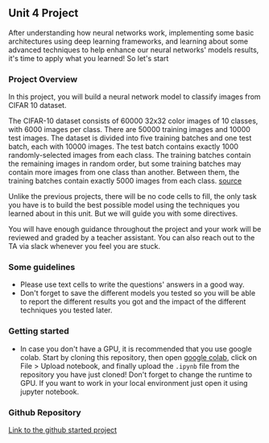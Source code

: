 ## Unit 4 Project
After understanding how neural networks work, implementing some basic architectures using deep learning frameworks, and learning about some advanced techniques to help enhance our neural networks' models results, it's time to apply what you learned! So let's start
### Project Overview 
In this project, you will build a neural network model to classify images from CIFAR 10 dataset. 

The CIFAR-10 dataset consists of 60000 32x32 color images of 10 classes, with 6000 images per class. There are 50000 training images and 10000 test images. The dataset is divided into five training batches and one test batch, each with 10000 images. The test batch contains exactly 1000 randomly-selected images from each class. The training batches contain the remaining images in random order, but some training batches may contain more images from one class than another. Between them, the training batches contain exactly 5000 images from each class. [source](https://www.cs.toronto.edu/~kriz/cifar.html)

Unlike the previous projects, there will be no code cells to fill, the only task you have is to build the best possible model using the techniques you learned about in this unit. But we will guide you with some directives.

You will have enough guidance throughout the project and your work will be reviewed and graded by a teacher assistant. You can also reach out to the TA via slack whenever you feel you are stuck.

### Some guidelines
- Please use text cells to write the questions' answers in a good way.
- Don't forget to save the different models you tested so you will be able to report the different results you got and the impact of the different techniques you tested later.

### Getting started
- In case you don't have a GPU, it is recommended that you use google colab. Start by cloning this repository, then open [google colab](https://colab.research.google.com/), click on File > Upload notebook, and finally upload the ```.ipynb``` file from the repository you have just cloned! Don't forget to change the runtime to GPU. If you want to work in your local environment just open it using jupyter notebook.

###  Github Repository
[Link to the github started project](#)

